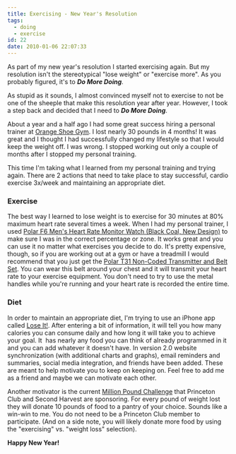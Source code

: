 ```yaml
---
title: Exercising - New Year's Resolution
tags:
  - doing
  - exercise
id: 22
date: 2010-01-06 22:07:33
---
```


As part of my new year's resolution I started exercising again. But my resolution isn't the stereotypical "lose weight" or "exercise more". As you probably figured, it's to **_Do More Doing_**.

As stupid as it sounds, I almost convinced myself not to exercise to not be one of the sheeple that make this resolution year after year. However, I took a step back and decided that I need to _**Do More Doing**_.

About a year and a half ago I had some great success hiring a personal trainer at [Orange Shoe Gym](http://www.orangeshoegym.com/ "Orange Shoe Gym"). I lost nearly 30 pounds in 4 months! It was great and I thought I had successfully changed my lifestyle so that I would keep the weight off. I was wrong. I stopped working out only a couple of months after I stopped my personal training.

This time I'm taking what I learned from my personal training and trying again. There are 2 actions that need to take place to stay successful, cardio exercise 3x/week and maintaining an appropriate diet.

### Exercise

The best way I learned to lose weight is to exercise for 30 minutes at 80% maximum heart rate several times a week. When I had my personal trainer, I used [Polar F6 Men's Heart Rate Monitor Watch (Black Coal, New Design)](http://www.amazon.com/Polar-Heart-Monitor-Watch-Design/dp/B00136U9TW%3FSubscriptionId%3DAKIAJSZ57NV2XMMHIAUA%26tag%3Ddakadomodo0e-20%26linkCode%3Dxm2%26camp%3D2025%26creative%3D165953%26creativeASIN%3DB00136U9TW) to make sure I was in the correct percentage or zone. It works great and you can use it no matter what exercises you decide to do. It's pretty expensive, though, so if you are working out at a gym or have a treadmill I would recommend that you just get the [Polar T31 Non-Coded Transmitter and Belt Set](http://www.amazon.com/Polar-T31-Non-Coded-Transmitter-Belt/dp/B0015RWZQ4%3FSubscriptionId%3DAKIAJSZ57NV2XMMHIAUA%26tag%3Ddakadomodo0e-20%26linkCode%3Dxm2%26camp%3D2025%26creative%3D165953%26creativeASIN%3DB0015RWZQ4). You can wear this belt around your chest and it will transmit your heart rate to your exercise equipment. You don't need to try to use the metal handles while you're running and your heart rate is recorded the entire time.

### Diet

In order to maintain an appropriate diet, I'm trying to use an iPhone app called [Lose It!](http://www.loseit.com/). After entering a bit of information, it will tell you how many calories you can consume daily and how long it will take you to achieve your goal. It  has nearly any food you can think of already programmed in it and you can add whatever it doesn't have. In version 2.0 website synchronization (with additional charts and graphs), email reminders and summaries, social media integration, and friends have been added. These are meant to help motivate you to keep on keeping on. Feel free to add me as a friend and maybe we can motivate each other.

Another motivator is the current [Million Pound Challenge](http://www.princetonclub.net/mpc/) that Princeton Club and Second Harvest are sponsoring. For every pound of weight lost they will donate 10 pounds of food to a pantry of your choice. Sounds like a win-win to me. You do not need to be a Princeton Club member to participate. (And on a side note, you will likely donate more food by using the "exercising" vs. "weight loss" selection).

**Happy New Year!**